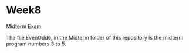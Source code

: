 Week8
=====

Midterm Exam

The file EvenOdd6, in the Midterm folder of this repository is the midterm program numbers 3 to 5.
